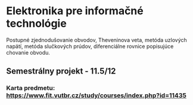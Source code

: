 # Elektronika pre informačné technológie

Postupné zjednodušovanie obvodov, Theveninova veta, metóda uzlových napätí, metóda slučkových prúdov, 
diferenciálne rovnice popisujúce chovanie obvodu.

## Semestrálny projekt - 11.5/12

### Karta predmetu: https://www.fit.vutbr.cz/study/courses/index.php?id=11435
